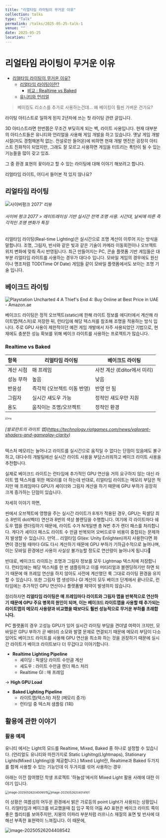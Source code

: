 ```yaml
---
title: "리얼타임 라이팅이 무거운 이유"
collection: talks
type: "Talk"
permalink: /talks/2025-05-25-talk-1
venue: ""
date: 2025-05-25
location: ""
---
```


# 리얼타임 라이팅이 무거운 이유

- [리얼타임 라이팅이 무거운 이유?](#-----------------)
  * [리얼타임 라이팅이란?](#-----------)
    + [비교 : Realtime vs Baked](#-----realtime-vs-baked)
  * [유니티와 언리얼](#--------)

> 베이킹도 리소스를 추가로 사용하는건데... 왜 베이킹이 훨씬 가벼운 건가요?



라이팅 아티스트로 일하게 된지 2년차에 쓰는 첫 라이팅 관련 글입니다.

3D 아티스트라면 한번쯤은 무조건 부딪히게 되는 벽, 라이트 사용입니다. 현재 대부분의 아티스트들은 유니티와 언리얼을 사용해 게임 개발을 하고 있습니다. 옛날 게임 개발 시절(저도 경험해본적 없는. 전설로만 들어온)에 비하면 현재 개발 엔진은 굉장히 아티스트 친화적이 되었지만, 그래도 잘 모르고 사용하면 게임을 터트리는 폭탄이 될 수 있는 기능들을 많이 갖고 있죠.

그 중 환경 표현의 꽃이라고 할 수 있는 라이팅에 대해 이야기 해보려고 합니다.

리얼타임 라이트, 어디서 들어본 적 있지 않나요? 





## 리얼타임 라이팅

![사이버펑크 2077' 리뷰](https://sm.ign.com/t/ign_kr/screenshot/default/daepyoimiji_h87s.1024.jpg)

###### 사이버 펑크 2077 > 레이트레이싱 기반 실시간 전역 조명 사용. 시간대, 날씨에 따른 즉각적인 조명 변화가 특징



리얼타임 라이팅(Real-time Lighting)은 실시간으로 조명 계산이 이루어 지는 방식을 말합니다. 조명, 그림자, 반사와 같은 빛과 같은 기술이 카메라 이동회전이나 오브젝트 위치 변화에 맞춰 즉시 반영됩니다. 최근 만들어지는 PC, 콘솔 플랫폼 기반 게임들은 대부분 리얼타임 라이트를 사용하는 경우가 대다수 입니다. 모바일 게임의 경우에도 원신이나 명조처럼 TOD(Time Of Date) 게임들 같이 모바일 플랫폼에서도 보이는 조명 기술 입니다.





## 베이크드 라이팅

![Playstation Uncharted 4 A Thief's End 4: Buy Online at Best Price in UAE -  Amazon.ae](https://m.media-amazon.com/images/I/81bfqpxX3oL.jpg)

 



베이크드 라이팅은 정적 오브젝트(static)에 한해 라이트 정보를 에디터에서 계산해 라이트맵(텍스처)로 저장한 뒤, 런타임에 해당 텍스처를 참조해 조명을 적용하는 방식 입니다. 주로 GPU 사용이 제한적이던 예전 게임 개발에서 자주 사용되었던 기법으로, 현재에도 충분한 성능 확보를 위해 베이크 라이트를 사용하는 프로젝트가 많습니다. 



### Realtime vs Baked

| 항목      | 리얼타임 라이팅             | 베이크드 라이팅             |
| :-------- | --------------------------- | --------------------------- |
| 계산 시점 | 매 프레임                   | 사전 계산 (Editor에서 미리) |
| 성능 부하 | 높음                        | 낮음                        |
| 반응성    | 즉각적 (오브젝트 이동 반영) | 반영 안 됨                  |
| 그림자    | 실시간 섀도우 가능          | 정적인 섀도우만 지원        |
| 용도      | 움직이는 조명/오브젝트      | 정적인 환경                 |



<img src="https://technology.riotgames.com/sites/default/files/shaders26.png" alt="img" style="zoom: 50%;" />

###### [발로란트의 라이트 맵\](https://technology.riotgames.com/news/valorant-shaders-and-gameplay-clarity) 



텍스처 메모리는 늘어나고 라이트를 실시간으로 움직일 수 없다는 단점이 있음에도 불구하고, 대다수의 개발팀에선 실시간 라이트 사용을 부담스러워하고 베이크 라이트 사용을 추천합니다.

실제로 베이크드 라이트는 런타임에 추가적인 GPU 연산을 거의 요구하지 않는 대신 라이트 맵 텍스처를 위한 메모리를 더 하는데 반대로, 리얼타임 라이트는 메모리 부담은 적지만 매 프레임마다 GPU가 셰이더와 그림자 계산을 하기 때문에 GPU 부하가 굉장히 크게 증가하는 단점이 있습니다. 





자세히 이야기 하면,

씬에서 오브젝트에 영향을 주는 실시간 라이트가 8개가 적용된 경우, GPU는 픽셀당 최소 8번의 dot(벡터) 연산과 8번의 색상 블렌딩을 수행합니다. 여기에 각 라이트마다 쉐도우 맵을 렌더링하기 때문에, 라이트 수가 N개일땐 총 N번 추가 렌더 패스를 처리합니다. 게다가 셰이더 패스도 라이트 수 만큼 반복되어 오버드로우 비용이 중첩되는 문제까지 발생할 수 있습니다. 만약... 리얼타임 GI(ex: Unity Enlighten)까지 사용한다면 화면이 갱신될 때마다 GI도 다시 계산하기 때문에 GPU 부하가 기하급수적으로 늘어나며, 이는 모바일 환경에선 사용이 사실상 불가능할 정도로 연산량이 늘어나게 됩니다🤯

반대로, 베이크드 라이트는 조명과 그림자 정보를 모두 Lightmap 텍스처에 저장합니다. 런타임에는 해당 텍스처를 한 번 샘플링하고 이를 머티리얼과 블렌딩하기만 하면 되기 때문에 매 프레임 연산을 하지 않아도 사전에 계산했던 룩 그대로 라이팅 환경을 유지할 수 있습니다. 또한 그림자 맵 생성이나 GI 계산이 모두 베이크 단계에서 끝나므로, 런타임에는 추가적인 GPU 연산이나 플랫폼별 제약이 발생하지 않습니다.

정리하자면 **리얼타임 라이팅은 매 프레임마다 라이트와 그림자 맵을 반복적으로 연산하기 때문에 GPU 주요 병목의 원인이 되며, 이는 베이크드 라이트맵을 사용할 때 추가되는 라이트맵의 메모리 사용량과 비교했을 때보다도 훨씬 성능적으로 무거운 부하를 초래합니다.**



PC 플랫폼의 경우 고성능 GPU가 있어 실시간 라이팅 부담을 견뎌낼 여력이 크지만, 모바일은 GPU 부하가 곧 배터리 소모와 발열 문제로 연결되기 때문에 메모리 부담이 다소 있어도 베이크드 라이트를 사용해 GPU 연산을 최소화 하는 것을 권장하기 때문에 실시간 라이트가 베이크 라이트보다 더 무겁다고 이야기합니다.



- **Realtime Lighting Pipeline**
  - 셰이딩 : 픽셀당 라이트 수만큼 계산
  - 셰도우 : 라이트 수만큼 렌더 패스 처리
  - Realtime GI : 매 프레임

-> **High GPU Load**

- **Baked Lighting Pipeline**
  - 라이트맵(텍스처) 저장 (메모리 증가)
  - 런타임 중 텍스처 샘플링 (1회)







## 활용에 관한 이야기

### 활용 예제

유니티 에서는 Light의 모드를 Realtime, Mixed, Baked 중 하나로 설정할 수 있습니다. (언리얼도 유니티와 마찬가지로 Static Lighitng(LIghtmaps), Stationary Lights(Mixed LIghting)을 제공합니다.) Mixed Light란, Realtime과 Baked 두가지를 함께 사용할 수 있는 기능인데 이 두가지를 섞어 사용하는 경우



아래는 이전 참여했던 학생 프로젝트 '하늘섬'에서의 Mixed Light 활용 사례에 대한 이야기 입니다. 

<img src="C:\Users\ikji0\Documents\Website\ikji0702.github.io\_talks\2012-03-01-talk-1.assets\image-20250526204009515.png" alt="image-20250526204009515" style="zoom:67%;" /><img src="C:\Users\ikji0\Documents\Website\ikji0702.github.io\_posts\2025-05-25-리얼타임 라이팅이 무거운 이유.assets\image-20250526204014101.png" alt="image-20250526204014101" style="zoom:67%;" />

이 상황은 여름섬의 어두운 환경에서 밝은 가로등의 point Light가 사용되는 상황입니다. 리얼타임과 베이크를 비교했을때 집 입구 쪽의 어둠 AO 표현은 베이크 라이트 쪽이 좋은 퀄리티를 보여주지만, 지붕의 이파리 부분처럼 러프니스 재질의 표면 빛 반사에 대해선 부족한 표현력이 느껴집니다. 이 때문에, 



![image-20250526204408542](C:\Users\ikji0\Documents\Website\ikji0702.github.io\_talks\2012-03-01-talk-1.assets\image-20250526204408542.png)

